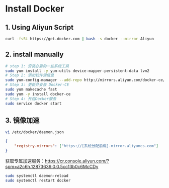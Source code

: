 
# Install Docker

## 1. Using Aliyun Script

```sh
curl -fsSL https://get.docker.com | bash -s docker --mirror Aliyun
```

## 2. install manually

```sh
# step 1: 安装必要的一些系统工具
sudo yum install -y yum-utils device-mapper-persistent-data lvm2
# Step 2: 添加软件源信息
sudo yum-config-manager --add-repo http://mirrors.aliyun.com/docker-ce/linux/centos/docker-ce.repo
# Step 3: 更新并安装 Docker-CE
sudo yum makecache fast
sudo yum -y install docker-ce
# Step 4: 开启Docker服务
sudo service docker start
```

## 3. 镜像加速

```sh
vi /etc/docker/daemon.json
```

```json
{
    "registry-mirrors": ["https://[系统分配前缀].mirror.aliyuncs.com"]
}
```

获取专属加速服务：https://cr.console.aliyun.com/?spm=a2c6h.12873639.0.0.5cc13b0c6McCDy

```sh
sudo systemctl daemon-reload
sudo systemctl restart docker
```
